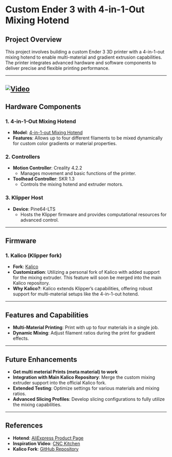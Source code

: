 # Custom Ender 3 with 4-in-1-Out Mixing Hotend

## Project Overview
This project involves building a custom Ender 3 3D printer with a 4-in-1-out mixing hotend to enable multi-material and gradient extrusion capabilities. The printer integrates advanced hardware and software components to deliver precise and flexible printing performance.

---
[![Video](https://img.youtube.com/vi/K2hD6ypBLYY/maxresdefault.jpg)](https://www.youtube.com/watch?v=K2hD6ypBLYY)
---

## Hardware Components

### 1. **4-in-1-Out Mixing Hotend**
- **Model**: [4-in-1-out Mixing Hotend](https://de.aliexpress.com/item/1005005514330290.html?spm=a2g0o.order_list.order_list_main.23.664b5c5fZGz2qa&gatewayAdapt=glo2deu)
- **Features**: Allows up to four different filaments to be mixed dynamically for custom color gradients or material properties.

### 2. **Controllers**
- **Motion Controller**: Creality 4.2.2
  - Manages movement and basic functions of the printer.
- **Toolhead Controller**: SKR 1.3
  - Controls the mixing hotend and extruder motors.

### 3. **Klipper Host**
- **Device**: Pine64-LTS
  - Hosts the Klipper firmware and provides computational resources for advanced control.

---

## Firmware

### 1. **Kalico (Klipper fork)**
- **Fork**: [Kalico](https://github.com/KalicoCrew/kalico)
- **Customization**: Utilizing a personal fork of Kalico with added support for the mixing extruder. This feature will soon be merged into the main Kalico repository.
- **Why Kalico?**: Kalico extends Klipper’s capabilities, offering robust support for multi-material setups like the 4-in-1-out hotend.

---

## Features and Capabilities
- **Multi-Material Printing**: Print with up to four materials in a single job.
- **Dynamic Mixing**: Adjust filament ratios during the print for gradient effects.

---

## Future Enhancements
- **Get multi meterial Prints (meta material) to work**
- **Integration with Main Kalico Repository**: Merge the custom mixing extruder support into the official Kalico fork.
- **Extended Testing**: Optimize settings for various materials and mixing ratios.
- **Advanced Slicing Profiles**: Develop slicing configurations to fully utilize the mixing capabilities.

---

## References
- **Hotend**: [AliExpress Product Page](https://de.aliexpress.com/item/1005005514330290.html?spm=a2g0o.order_list.order_list_main.23.664b5c5fZGz2qa&gatewayAdapt=glo2deu)
- **Inspiration Video**: [CNC Kitchen](https://youtu.be/CQ-N1fr4N0w?si=kJEgdiQPMgkApnnI)
- **Kalico Fork**: [GitHub Repository](https://github.com/KalicoCrew/kalico)


